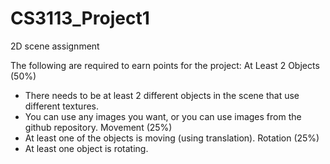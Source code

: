 # CS3113_Project1
2D scene assignment


The following are required to earn points for the project:
At Least 2 Objects (50%)
- There needs to be at least 2 different objects in the scene that use different textures.
- You can use any images you want, or you can use images from the github repository.
Movement (25%)
- At least one of the objects is moving (using translation).
Rotation (25%)
- At least one object is rotating.

